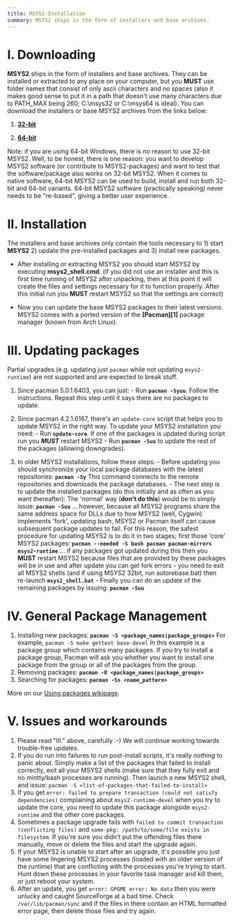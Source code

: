 ```yaml
---
title: MSYS2-Installation
summary: MSYS2 ships in the form of installers and base archives.
---
```

I. Downloading
==============
**MSYS2** ships in the form of installers and base archives. They can be installed or extracted to any place on your computer, but you **MUST** use folder names that consist of only ascii characters and no spaces (also it makes good sense to put it in a path that doesn't use many characters due to PATH_MAX being 260; C:\msys32 or C:\msys64 is ideal).
  You can download the installers or base MSYS2 archives from the links below:

  1. [**32-bit**](https://repo.msys2.org/distrib/i686/)

  2. [**64-bit**](https://repo.msys2.org/distrib/x86_64/)

Note: if you are using 64-bit Windows, there is *no* reason to use 32-bit MSYS2. Well, to be honest, there is one reason: you want to develop MSYS2 software (or contribute to MSYS2-packages) and want to test that the software/package also works on 32-bit MSYS2. When it comes to native software, 64-bit MSYS2 can be used to build, install and run both 32-bit and 64-bit variants. 64-bit MSYS2 software (practically speaking) never needs to be "re-based", giving a better user experience.

II. Installation
================
The installers and base archives only contain the tools necessary to 1) start **MSYS2** 2) update the pre-installed packages and 3) install new packages.

 * After installing or extracting MSYS2 you should start MSYS2 by executing **msys2_shell.cmd**.
  (if you did not use an installer and this is first time running of MSYS2 after unpacking, then at this point it will create the files and settings necessary for it to function properly. After this initial run you **MUST** restart MSYS2 so that the settings are correct)

 * Now you can update the base MSYS2 packages to their latest versions. MSYS2 comes with a ported version of the **[Pacman][1]** package manager (known from Arch Linux).

III. Updating packages
======================
  Partial upgrades (e.g. updating just `pacman` while not updating `msys2-runtime`) are not supported and are expected to break stuff.

  1. Since pacman 5.0.1.6403, you can just:
    - Run **`pacman -Syuu`**. Follow the instructions. Repeat this step until it says there are no packages to update.

  2. Since pacman 4.2.1.6187, there's an `update-core` script that helps you to update MSYS2 in the right way. To update your MSYS2 installation you need:
    - Run **`update-core`**. If one of the packages is updated during script run you ***MUST*** restart MSYS2
    - Run **`pacman -Suu`** to update the rest of the packages (allowing downgrades).

  3. In older MSYS2 installations, follow these steps:
    - Before updating you should synchronize your local package databases with the latest repositories:
    **`pacman -Sy`**
     This command connects to the remote repositories and downloads the package databases.
    - The next step is to update the installed packages (do this initially and as often as you want thereafter):
     The 'normal' way (**don't do this**) would be to simply issue:
    **`pacman -Suu`**
     ... however, because all MSYS2 programs share the same address space for DLLs due to how MSYS2 (well, Cygwin) implements 'fork', updating bash, MSYS2 or Pacman itself can cause subsequent package updates to fail. For this reason, the safest procedure for updating MSYS2 is to do it in two stages; first those 'core' MSYS2 packages:
    **`pacman --needed -S bash pacman pacman-mirrors msys2-runtime`**
    ... if any packages got updated during this then you **MUST** restart MSYS2 because files that are provided by these packages will be in use and after update you can get fork errors - you need to exit all MSYS2 shells (and if using MSYS2 32bit, run autorebase.bat) then re-launch **`msys2_shell.bat`**
    - Finally you can do an update of the remaining packages by issuing:
    **`pacman -Suu`**

IV. General Package Management
==============================
  1. Installing new packages:
    **`pacman -S <package_names|package_groups>`**
     For example, `pacman -S make gettext base-devel`
     In this example <base-devel> is a package group which contains many packages. If you try to install a package group, Pacman will ask you whether you want to install one package from the group or all of the packages from the group.
  2. Removing packages:
    **`pacman -R <package_names|package_groups>`**
  3. Searching for packages:
    **`pacman -Ss <name_pattern>`**

More on our [Using packages wikipage](Using-packages.md).

V. Issues and workarounds
=========================
  1. Please read "III." above, carefully :-) We will continue working towards trouble-free updates.
  2. If you do run into failures to run post-install scripts, it's really *nothing* to panic about. Simply make a list of the packages that failed to install correctly, exit all your MSYS2 shells (make sure that they fully exit and no mintty/bash processes are running). Then launch a new MSYS2 shell, and issue: `pacman -S <list-of-packages-that-failed-to-install>`
  3. If you get `error: failed to prepare transaction (could not satisfy dependencies)` complaining about `msys2-runtime-devel` when you try to update the core, you need to update this package alongside `msys2-runtime` and the other core packages.
  4. Sometimes a package upgrade fails with `failed to commit transaction (conflicting files)` and `some-pkg: /path/to/some/file exists in filesystem`. If you're sure you didn't put the offending files there manually, move or delete the files and start the upgrade again.
  5. If your MSYS2 is unable to start after an upgrade, it's possible you just have some lingering MSYS2 processes (loaded with an older version of the runtime) that are conflicting with the processes you're trying to start. Hunt down these processes in your favorite task manager and kill them, or just reboot your system.
  6. After an update, you get `error: GPGME error: No data` then you were unlucky and caught SourceForge at a bad time. Check `/var/lib/pacman/sync` and if the files in there contain an HTML formatted error page, then delete those files and try again.
